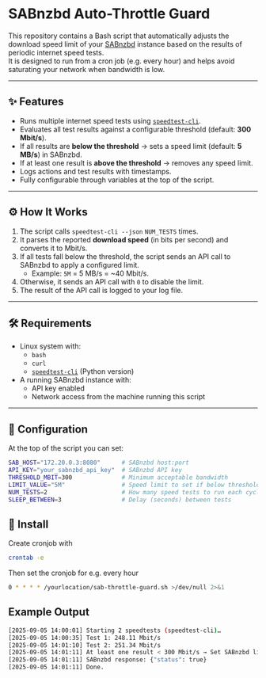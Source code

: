 # SABnzbd Auto-Throttle Guard

This repository contains a Bash script that automatically adjusts the download speed limit of your [SABnzbd](https://sabnzbd.org/) instance based on the results of periodic internet speed tests.  
It is designed to run from a cron job (e.g. every hour) and helps avoid saturating your network when bandwidth is low.

---

## ✨ Features

- Runs multiple internet speed tests using [`speedtest-cli`](https://github.com/sivel/speedtest-cli).
- Evaluates all test results against a configurable threshold (default: **300 Mbit/s**).
- If all results are **below the threshold** → sets a speed limit (default: **5 MB/s**) in SABnzbd.  
- If at least one result is **above the threshold** → removes any speed limit.
- Logs actions and test results with timestamps.
- Fully configurable through variables at the top of the script.

---

## ⚙️ How It Works

1. The script calls `speedtest-cli --json` `NUM_TESTS` times.  
2. It parses the reported **download speed** (in bits per second) and converts it to Mbit/s.  
3. If all tests fall below the threshold, the script sends an API call to SABnzbd to apply a configured limit.  
   - Example: `5M` = 5 MB/s = ~40 Mbit/s.  
4. Otherwise, it sends an API call with `0` to disable the limit.  
5. The result of the API call is logged to your log file.

---

## 🛠 Requirements

- Linux system with:
  - `bash`
  - `curl`
  - [`speedtest-cli`](https://github.com/sivel/speedtest-cli) (Python version)  
- A running SABnzbd instance with:
  - API key enabled  
  - Network access from the machine running this script  

---

## 🔧 Configuration

At the top of the script you can set:

```bash
SAB_HOST="172.20.0.3:8080"      # SABnzbd host:port
API_KEY="your_sabnzbd_api_key"  # SABnzbd API key
THRESHOLD_MBIT=300              # Minimum acceptable bandwidth
LIMIT_VALUE="5M"                # Speed limit to set if below threshold
NUM_TESTS=2                     # How many speed tests to run each cycle
SLEEP_BETWEEN=3                 # Delay (seconds) between tests
```

## 🔧 Install

Create cronjob with
```bash
crontab -e
```

Then set the cronjob for e.g. every hour
```bash
0 * * * * /yourlocation/sab-throttle-guard.sh >/dev/null 2>&1
```

##  Example Output
```bash
[2025-09-05 14:00:01] Starting 2 speedtests (speedtest-cli)…
[2025-09-05 14:00:35] Test 1: 248.11 Mbit/s
[2025-09-05 14:01:10] Test 2: 251.34 Mbit/s
[2025-09-05 14:01:11] At least one result < 300 Mbit/s → Set SABnzbd limit to 5MB/s…
[2025-09-05 14:01:11] SABnzbd response: {"status": true}
[2025-09-05 14:01:11] Done.
```
